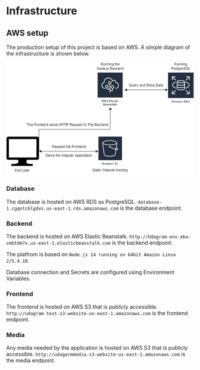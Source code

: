 # Infrastructure

## AWS setup

The production setup of this project is based on AWS. A simple diagram of the infrastructure is shown below.

![](diagrams/arch.png?raw=true)

### Database

The database is hosted on AWS RDS as PostgreSQL. `database-1.cgqntcblgdvs.us-east-1.rds.amazonaws.com` is the database endpoint.

### Backend

The backend is hosted on AWS Elastic Beanstalk. `http://Udagram-env.eba-zmbtdm7x.us-east-1.elasticbeanstalk.com` is the backend endpoint.

The platfrom is based on `Node.js 14 running on 64bit Amazon Linux 2/5.4.10`.

Database connection and Secrets are configured using Environment Variables.

### Frontend

The frontend is hosted on AWS S3 that is publicly accessible. `http://udagram-test.s3-website-us-east-1.amazonaws.com` is the frontend endpoint.

### Media

Any media needed by the application is hosted on AWS S3 that is publicly accessible. `http://udagarmmedia.s3-website-us-east-1.amazonaws.com` is the media endpoint.
